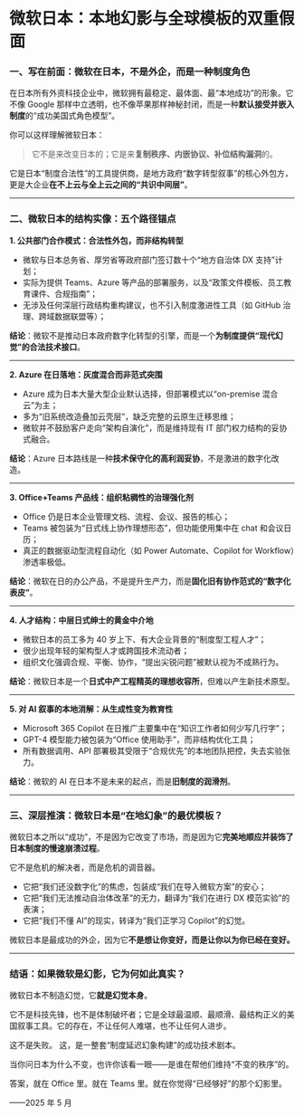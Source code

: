 # 微软日本：本地幻影与全球模板的双重假面

### 一、写在前面：微软在日本，不是外企，而是一种制度角色

在日本所有外资科技企业中，微软拥有最稳定、最体面、最“本地成功”的形象。它不像 Google 那样中立透明，也不像苹果那样神秘封闭，而是一种**默认接受并嵌入制度**的“成功美国式角色模型”。

你可以这样理解微软日本：

> 它不是来改变日本的；它是来**复制秩序、内嵌协议、补位结构漏洞**的。

它是日本“制度合法性”的工具提供商，是地方政府“数字转型叙事”的核心外包方，更是大企业**在不上云与全上云之间的“共识中间层”**。

---

### 二、微软日本的结构实像：五个路径锚点

**1. 公共部门合作模式：合法性外包，而非结构转型**

- 微软与日本总务省、厚労省等政府部门签订数十个“地方自治体 DX 支持”计划；
- 实际为提供 Teams、Azure 等产品的部署服务，以及“政策文件模板、员工教育课件、合规指南”；
- 无涉及任何深层行政结构重构建议，也不引入制度激进性工具（如 GitHub 治理、跨域数据联盟等）；

**结论**：微软不是推动日本政府数字化转型的引擎，而是一个**为制度提供“现代幻觉”的合法技术接口**。

---

**2. Azure 在日落地：灰度混合而非范式突围**

- Azure 成为日本大量大型企业默认选择，但部署模式以“on-premise 混合云”为主；
- 多为“旧系统改造叠加云壳层”，缺乏完整的云原生迁移思维；
- 微软并不鼓励客户走向“架构自演化”，而是维持现有 IT 部门权力结构的妥协式融合。

**结论**：Azure 日本路线是一种**技术保守化的高利润妥协**，不是激进的数字化改造。

---

**3. Office+Teams 产品线：组织粘稠性的治理强化剂**

- Office 仍是日本企业管理文档、流程、会议、报告的核心；
- Teams 被包装为“日式线上协作理想形态”，但功能使用集中在 chat 和会议日历；
- 真正的数据驱动型流程自动化（如 Power Automate、Copilot for Workflow）渗透率极低。

**结论**：微软在日的办公产品，不是提升生产力，而是**固化旧有协作范式的“数字化表皮”**。

---

**4. 人才结构：中层日式绅士的黄金中介地**

- 微软日本的员工多为 40 岁上下、有大企业背景的“制度型工程人才”；
- 很少出现年轻的架构型人才或跨国技术流动者；
- 组织文化强调合规、平衡、协作，“提出尖锐问题”被默认视为不成熟行为。

**结论**：微软日本是一个**日式中产工程精英的理想收容所**，但难以产生新技术原型。

---

**5. 对 AI 叙事的本地消解：从生成性变为教育性**

- Microsoft 365 Copilot 在日推广主要集中在“知识工作者如何少写几行字”；
- GPT-4 模型能力被包装为“Office 使用助手”，而非结构优化工具；
- 所有数据调用、API 部署极其受限于“合规优先”的本地团队把控，失去实验张力。

**结论**：微软的 AI 在日本不是未来的起点，而是**旧制度的润滑剂**。

---

### 三、深层推演：微软日本是“在地幻象”的最优模板？

微软日本之所以“成功”，不是因为它改变了市场，而是因为它**完美地顺应并装饰了日本制度的慢速崩溃过程**。

它不是危机的解决者，而是危机的调音器。

- 它把“我们还没数字化”的焦虑，包装成“我们在导入微软方案”的安心；
- 它把“我们无法推动自治体改革”的无力，翻译为“我们在进行 DX 模范实验”的表演；
- 它把“我们不懂 AI”的现实，转译为“我们正学习 Copilot”的幻觉。

微软日本是最成功的外企，因为它**不是想让你变好，而是让你以为你已经在变好。**

---

### 结语：如果微软是幻影，它为何如此真实？

微软日本不制造幻觉，它**就是幻觉本身**。

它不是科技先锋，也不是体制破坏者；它是全球最温顺、最顺滑、最结构正义的美国叙事工具。它的存在，不让任何人难堪，也不让任何人进步。

这不是失败。
这，是一整套“制度延迟幻象构建”的成功技术剧本。

当你问日本为什么不变，也许你该看一眼——是谁在帮他们维持“不变的秩序”的。

答案，就在 Office 里。就在 Teams 里。就在你觉得“已经够好”的那个幻影里。

——2025 年 5 月
